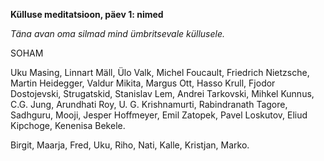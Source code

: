 **Külluse meditatsioon, päev 1: nimed**

*Täna avan oma silmad mind ümbritsevale küllusele.*

SOHAM

Uku Masing, Linnart Mäll, Ülo Valk, Michel Foucault, Friedrich Nietzsche, Martin Heidegger, Valdur Mikita, Margus Ott, Hasso Krull, Fjodor Dostojevski, Strugatskid, Stanislav Lem, Andrei Tarkovski, Mihkel Kunnus, C.G. Jung, Arundhati Roy, U. G. Krishnamurti, Rabindranath Tagore, Sadhguru, Mooji, Jesper Hoffmeyer, Emil Zatopek, Pavel Loskutov, Eliud Kipchoge, Kenenisa Bekele.

Birgit, Maarja, Fred, Uku, Riho, Nati, Kalle, Kristjan, Marko. 
